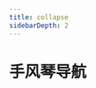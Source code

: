 ```yaml
---
title: collapse
sidebarDepth: 2
---
```


# 手风琴导航

<ClientOnly>
    <collapse-demo-1/>
    <collapse-demo-2/>
</ClientOnly>
